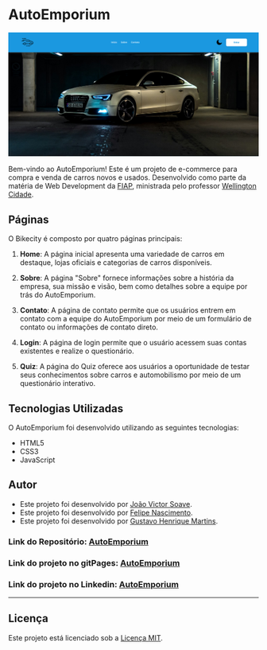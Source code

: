 # AutoEmporium
<img src='src/assets/Captura de tela 2024-05-16 182832.png'>

Bem-vindo ao AutoEmporium! Este é um projeto de e-commerce para compra e venda de carros novos e usados. Desenvolvido como parte da matéria de Web Development da [FIAP](https://www.fiap.com.br/), ministrada pelo professor [Wellington Cidade](https://www.linkedin.com/in/wellingtoncidade/).

## Páginas

O Bikecity é composto por quatro páginas principais:

1. **Home**: A página inicial apresenta uma variedade de carros em destaque, lojas oficiais e categorias de carros disponíveis.

2. **Sobre**: A página "Sobre" fornece informações sobre a história da empresa, sua missão e visão, bem como detalhes sobre a equipe por trás do AutoEmporium.

3. **Contato**: A página de contato permite que os usuários entrem em contato com a equipe do AutoEmporium por meio de um formulário de contato ou informações de contato direto.

4. **Login**: A página de login permite que o usuário acessem suas contas existentes e realize o questionário.

5. **Quiz**: A página do Quiz oferece aos usuários a oportunidade de testar seus conhecimentos sobre carros e automobilismo por meio de um questionário interativo.

## Tecnologias Utilizadas

O AutoEmporium foi desenvolvido utilizando as seguintes tecnologias:

- HTML5
- CSS3
- JavaScript

## Autor

- Este projeto foi desenvolvido por [João Victor Soave](https://github.com/siigAprendiz).
- Este projeto foi desenvolvido por [Felipe Nascimento](https://github.com/felipe3103).
- Este projeto foi desenvolvido por [Gustavo Henrique Martins](https://github.com/gustavo190805).

### Link do Repositório: [AutoEmporium](https://github.com/siigAprendiz/CP03-WebDev-AutoEmporium)
### Link do projeto no gitPages: [AutoEmporium](https://jaoaprendiz.github.io/CP03-WebDev-AutoEmporium/)
### Link do projeto no Linkedin: [AutoEmporium](https://www.linkedin.com/feed/update/urn:li:activity:7198696999376818176/)

---

## Licença

Este projeto está licenciado sob a [Licença MIT](https://github.com/siigAprendiz/CP03-WebDev-AutoEmporium/blob/main/LICENSE).
